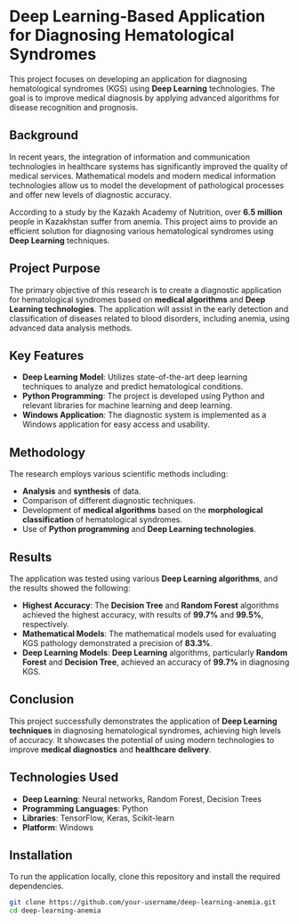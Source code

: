 # **Deep Learning-Based Application for Diagnosing Hematological Syndromes**

This project focuses on developing an application for diagnosing hematological syndromes (KGS) using **Deep Learning** technologies. The goal is to improve medical diagnosis by applying advanced algorithms for disease recognition and prognosis.

## **Background**

In recent years, the integration of information and communication technologies in healthcare systems has significantly improved the quality of medical services. Mathematical models and modern medical information technologies allow us to model the development of pathological processes and offer new levels of diagnostic accuracy.

According to a study by the Kazakh Academy of Nutrition, over **6.5 million** people in Kazakhstan suffer from anemia. This project aims to provide an efficient solution for diagnosing various hematological syndromes using **Deep Learning** techniques.

## **Project Purpose**

The primary objective of this research is to create a diagnostic application for hematological syndromes based on **medical algorithms** and **Deep Learning technologies**. The application will assist in the early detection and classification of diseases related to blood disorders, including anemia, using advanced data analysis methods.

## **Key Features**

- **Deep Learning Model**: Utilizes state-of-the-art deep learning techniques to analyze and predict hematological conditions.
- **Python Programming**: The project is developed using Python and relevant libraries for machine learning and deep learning.
- **Windows Application**: The diagnostic system is implemented as a Windows application for easy access and usability.

## **Methodology**

The research employs various scientific methods including:

- **Analysis** and **synthesis** of data.
- Comparison of different diagnostic techniques.
- Development of **medical algorithms** based on the **morphological classification** of hematological syndromes.
- Use of **Python programming** and **Deep Learning technologies**.

## **Results**

The application was tested using various **Deep Learning algorithms**, and the results showed the following:

- **Highest Accuracy**: The **Decision Tree** and **Random Forest** algorithms achieved the highest accuracy, with results of **99.7%** and **99.5%**, respectively.
- **Mathematical Models**: The mathematical models used for evaluating KGS pathology demonstrated a precision of **83.3%**.
- **Deep Learning Models**: **Deep Learning** algorithms, particularly **Random Forest** and **Decision Tree**, achieved an accuracy of **99.7%** in diagnosing KGS.

## **Conclusion**

This project successfully demonstrates the application of **Deep Learning techniques** in diagnosing hematological syndromes, achieving high levels of accuracy. It showcases the potential of using modern technologies to improve **medical diagnostics** and **healthcare delivery**.

## **Technologies Used**

- **Deep Learning**: Neural networks, Random Forest, Decision Trees
- **Programming Languages**: Python
- **Libraries**: TensorFlow, Keras, Scikit-learn
- **Platform**: Windows

## **Installation**

To run the application locally, clone this repository and install the required dependencies.

```bash
git clone https://github.com/your-username/deep-learning-anemia.git
cd deep-learning-anemia
